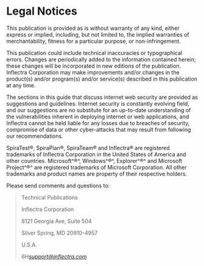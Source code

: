 #  Legal Notices

This publication is provided as is without warranty of any kind, either
express or implied, including, but not limited to, the implied
warranties of merchantability, fitness for a particular purpose, or
non-infringement.

This publication could include technical inaccuracies or typographical
errors. Changes are periodically added to the information contained
herein; these changes will be incorporated in new editions of the
publication. Inflectra Corporation may make improvements and/or changes
in the product(s) and/or program(s) and/or service(s) described in this
publication at any time.

The sections in this guide that discuss internet web security are
provided as suggestions and guidelines. Internet security is constantly
evolving field, and our suggestions are no substitute for an up-to-date
understanding of the vulnerabilities inherent in deploying internet or
web applications, and Inflectra cannot be held liable for any losses due
to breaches of security, compromise of data or other cyber-attacks that
may result from following our recommendations.

SpiraTest®, SpiraPlan®, SpiraTeam® and Inflectra® are registered
trademarks of Inflectra Corporation in the United States of America and
other countries. Microsoft^®^, Windows^®^, Explorer^®^ and Microsoft
Project^®^ are registered trademarks of Microsoft Corporation. All other
trademarks and product names are property of their respective holders.

Please send comments and questions to:

> Technical Publications
>
> Inflectra Corporation
>
> 8121 Georgia Ave, Suite 504
>
> Silver Spring, MD 20910-4957
>
> U.S.A.
>
> 6H[*support\@inflectra.com*](mailto:support@inflectra.com)
